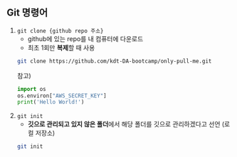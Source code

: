 ## Git 명령어
1. `git clone {github repo 주소}`
    - github에 있는 repo를 내 컴퓨터에 다운로드
    - 최초 1회만 **복제**할 때 사용
    ```bash
    git clone https://github.com/kdt-DA-bootcamp/only-pull-me.git
    ```
    참고)
    ```python
    import os
    os.environ["AWS_SECRET_KEY"]
    print('Hello World!')
    ```
2. `git init`
    - **깃으로 관리되고 있지 않은 폴더**에서 해당 폴더를 깃으로 관리하겠다고 선언 (로컬 저장소)
    ```bash
    git init
    ```